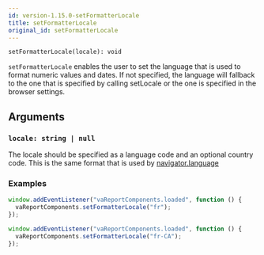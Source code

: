 ```yaml
---
id: version-1.15.0-setFormatterLocale
title: setFormatterLocale
original_id: setFormatterLocale
---
```


```
setFormatterLocale(locale): void
```

`setFormatterLocale` enables the user to set the language that is used to format numeric values and dates. If not specified, the language will fallback to the one that is specified by calling setLocale or the one is specified in the browser settings.

## Arguments

### `locale: string | null`

The locale should be specified as a language code and an optional country code. This is the same format that is used by [navigator.language](https://developer.mozilla.org/en-US/docs/Web/API/Navigator/language)

### Examples

```javascript
window.addEventListener("vaReportComponents.loaded", function () {
  vaReportComponents.setFormatterLocale("fr");
});
```

```javascript
window.addEventListener("vaReportComponents.loaded", function () {
  vaReportComponents.setFormatterLocale("fr-CA");
});
```

